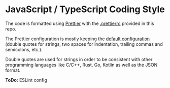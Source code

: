 # JavaScript / TypeScript Coding Style

The code is formatted using [Prettier](https://prettier.io/) with the [.prettierrc](.prettierrc) provided in this repo.

The Prettier configuration is mostly keeping the [default configuration](https://prettier.io/docs/options) (double quotes for strings, two spaces for indentation, trailing commas and semicolons, etc.).

Double quotes are used for strings in order to be consistent with other programming languages like C/C++, Rust, Go, Kotlin as well as the JSON format.

**ToDo:** ESLint config
